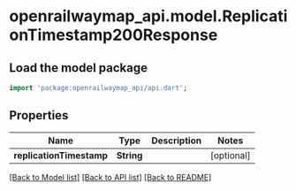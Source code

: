 # openrailwaymap_api.model.ReplicationTimestamp200Response

## Load the model package
```dart
import 'package:openrailwaymap_api/api.dart';
```

## Properties
Name | Type | Description | Notes
------------ | ------------- | ------------- | -------------
**replicationTimestamp** | **String** |  | [optional] 

[[Back to Model list]](../README.md#documentation-for-models) [[Back to API list]](../README.md#documentation-for-api-endpoints) [[Back to README]](../README.md)


